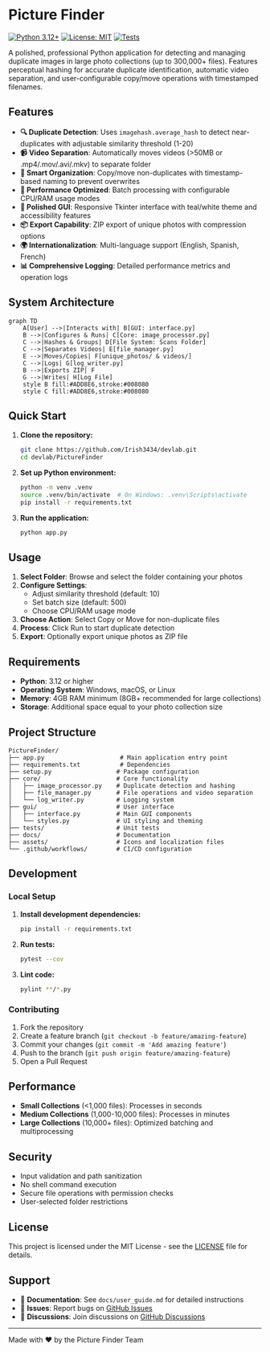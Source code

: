 # Picture Finder

[![Python 3.12+](https://img.shields.io/badge/python-3.12+-blue.svg)](https://www.python.org/downloads/)
[![License: MIT](https://img.shields.io/badge/License-MIT-yellow.svg)](https://opensource.org/licenses/MIT)
[![Tests](https://github.com/Irish3434/devlab/workflows/CI/badge.svg)](https://github.com/Irish3434/devlab/actions)

A polished, professional Python application for detecting and managing duplicate images in large photo collections (up to 300,000+ files). Features perceptual hashing for accurate duplicate identification, automatic video separation, and user-configurable copy/move operations with timestamped filenames.

## Features

- **🔍 Duplicate Detection**: Uses `imagehash.average_hash` to detect near-duplicates with adjustable similarity threshold (1-20)
- **📹 Video Separation**: Automatically moves videos (>50MB or .mp4/.mov/.avi/.mkv) to separate folder
- **📁 Smart Organization**: Copy/move non-duplicates with timestamp-based naming to prevent overwrites
- **🚀 Performance Optimized**: Batch processing with configurable CPU/RAM usage modes
- **🎨 Polished GUI**: Responsive Tkinter interface with teal/white theme and accessibility features
- **📦 Export Capability**: ZIP export of unique photos with compression options
- **🌍 Internationalization**: Multi-language support (English, Spanish, French)
- **📊 Comprehensive Logging**: Detailed performance metrics and operation logs

## System Architecture

```mermaid
graph TD
    A[User] -->|Interacts with| B[GUI: interface.py]
    B -->|Configures & Runs| C[Core: image_processor.py]
    C -->|Hashes & Groups| D[File System: Scans Folder]
    C -->|Separates Videos| E[file_manager.py]
    E -->|Moves/Copies| F[unique_photos/ & videos/]
    C -->|Logs| G[log_writer.py]
    B -->|Exports ZIP| F
    G -->|Writes| H[Log File]
    style B fill:#ADD8E6,stroke:#008080
    style C fill:#ADD8E6,stroke:#008080
```

## Quick Start

1. **Clone the repository:**
   ```bash
   git clone https://github.com/Irish3434/devlab.git
   cd devlab/PictureFinder
   ```

2. **Set up Python environment:**
   ```bash
   python -m venv .venv
   source .venv/bin/activate  # On Windows: .venv\Scripts\activate
   pip install -r requirements.txt
   ```

3. **Run the application:**
   ```bash
   python app.py
   ```

## Usage

1. **Select Folder**: Browse and select the folder containing your photos
2. **Configure Settings**: 
   - Adjust similarity threshold (default: 10)
   - Set batch size (default: 500)
   - Choose CPU/RAM usage mode
3. **Choose Action**: Select Copy or Move for non-duplicate files
4. **Process**: Click Run to start duplicate detection
5. **Export**: Optionally export unique photos as ZIP file

## Requirements

- **Python**: 3.12 or higher
- **Operating System**: Windows, macOS, or Linux
- **Memory**: 4GB RAM minimum (8GB+ recommended for large collections)
- **Storage**: Additional space equal to your photo collection size

## Project Structure

```
PictureFinder/
├── app.py                     # Main application entry point
├── requirements.txt           # Dependencies
├── setup.py                  # Package configuration
├── core/                     # Core functionality
│   ├── image_processor.py    # Duplicate detection and hashing
│   ├── file_manager.py       # File operations and video separation
│   └── log_writer.py         # Logging system
├── gui/                      # User interface
│   ├── interface.py          # Main GUI components
│   └── styles.py             # UI styling and theming
├── tests/                    # Unit tests
├── docs/                     # Documentation
├── assets/                   # Icons and localization files
└── .github/workflows/        # CI/CD configuration
```

## Development

### Local Setup

1. **Install development dependencies:**
   ```bash
   pip install -r requirements.txt
   ```

2. **Run tests:**
   ```bash
   pytest --cov
   ```

3. **Lint code:**
   ```bash
   pylint **/*.py
   ```

### Contributing

1. Fork the repository
2. Create a feature branch (`git checkout -b feature/amazing-feature`)
3. Commit your changes (`git commit -m 'Add amazing feature'`)
4. Push to the branch (`git push origin feature/amazing-feature`)
5. Open a Pull Request

## Performance

- **Small Collections** (<1,000 files): Processes in seconds
- **Medium Collections** (1,000-10,000 files): Processes in minutes
- **Large Collections** (10,000+ files): Optimized batching and multiprocessing

## Security

- Input validation and path sanitization
- No shell command execution
- Secure file operations with permission checks
- User-selected folder restrictions

## License

This project is licensed under the MIT License - see the [LICENSE](LICENSE) file for details.

## Support

- 📖 **Documentation**: See `docs/user_guide.md` for detailed instructions
- 🐛 **Issues**: Report bugs on [GitHub Issues](https://github.com/Irish3434/devlab/issues)
- 💬 **Discussions**: Join discussions on [GitHub Discussions](https://github.com/Irish3434/devlab/discussions)

---

Made with ❤️ by the Picture Finder Team